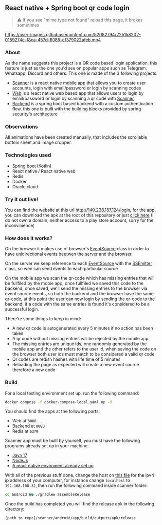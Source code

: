 ## React native + Spring boot qr code login

> :warning:  If you see "mime type not found" reload this page, it brokes sometimes

https://user-images.githubusercontent.com/52082794/225158202-0159274c-f8ca-457d-8085-cf379022afeb.mp4

### About
As the name suggests this project is a QR code based login application, this feature is just as the one you'd see on popular apps such as Telegram, Whatsapp, Discord and others. This one is made of the 3 following projects:

- [Scanner](https://github.com/Glazzes/rn-spring-qr-login/tree/main/scanner) is a react native mobile app that allows you to create user accounts, login with email/password or login by scanning codes
- [Web](https://github.com/Glazzes/rn-spring-qr-login/tree/main/qr-web) is a react native web based app that allows users to login by email/password or login by scanning a qr code with [Scanner](https://github.com/Glazzes/rn-spring-qr-login/tree/main/scanner)
- [Backend](https://github.com/Glazzes/rn-spring-qr-login/tree/main/qr-backend) is a spring boot based backend with a custom authentication flow, this one is built with the building blocks provided by spring security's architecture

### Observations
All animations have been created manually, that includes the scrollable bottom sheet and image cropper.

### Technologies used
- Spring boot (Kotlin)
- React native / React native web
- Redis
- Docker
- Oracle cloud

### Try it out live!
You can find the website at this url http://140.238.187.124/login, for the app, you can download the apk at the root of this repository or just [click here]() (I do not own a domain, neither access to a play store account, sorry for the inconvinience)

### How does it works?

On the browser it makes use of browser's [EventSource](https://developer.mozilla.org/es/docs/Web/API/EventSource) class in order to have unidirectional events beetwen the server and the browser.

On the server we keep reference to each [EventSource](https://developer.mozilla.org/es/docs/Web/API/EventSource) with the [SSEmitter](https://docs.spring.io/spring-framework/docs/current/javadoc-api/org/springframework/web/servlet/mvc/method/annotation/SseEmitter.html) class, so wen can send events to each particular source

On the mobile app we scan the qr-code which has missing entries that will be fullfiled by the mobie app, once fullfiled we saved this code to the backend, once saved, we'll send the missing entries to the browser via event source events, so both the backend and the browser have the same qr-code, at this point the user can now login by sending the qr-code to the backend, if a code with the same entries is found it's considered to be a successful login.

There're some things to keep in mind:

- A new qr code is autogenerated every 5 minutes if no action has been taken
- A qr code without missing entries will be rejected by the mobile app
- The missing entries are unique ids, one randomly generated by the mobile app and the other refers to the user id, when saving the code on the browser both user ids must match to be considered a valid qr code
- Qr codes are redish hashes with life time of 5 minutes
- Reloading the page as expected will create a new event source therefore a new code

### Build

For a local testing environment set up, run the following command:
```bash
docker compose -f docker-compose-local.yaml up -d
```

You should find the apps at the following ports:
- Web at `3000`
- Backend at `8080`
- Redis at `6379`

Scanner app must be built by yourself, you must have the following programs already set up in your machine:
- [Java 17](https://docs.aws.amazon.com/corretto/latest/corretto-17-ug/downloads-list.html)
- [NodeJs](https://nodejs.org/en/)
- [A react native enviroment already set up](https://reactnative.dev/docs/environment-setup)

With all of the previous stuff done, change the host on [this file](https://github.com/Glazzes/rn-spring-qr-login/tree/main/scanner/.env.proudction) for the ipv4 ip address of your computer, for instance change `localhost` to `192.168.100.32`, then run the following command inside scanner folder:
```bash
cd android && ./gradlew assembleRelease
```
Once the build has completed you will find the release apk in the following directory:
```bash
[path to repo]/scanner/android/app/build/outputs/apk/release
```